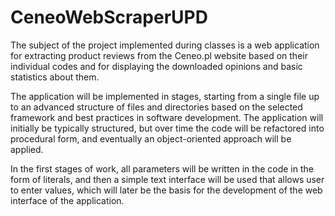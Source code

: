 # CeneoWebScraperUPD
The subject of the project implemented during classes is a web application for extracting
product reviews from the Ceneo.pl website based on their individual codes and for
displaying the downloaded opinions and basic statistics about them.

The application will be implemented in stages, starting from a single file up to an advanced
structure of files and directories based on the selected framework and best practices in
software development. The application will initially be typically structured, but over time
the code will be refactored into procedural form, and eventually an object-oriented
approach will be applied. 

In the first stages of work, all parameters will be written in the
code in the form of literals, and then a simple text interface will be used that allows user
to enter values, which will later be the basis for the development of the web interface of
the application.